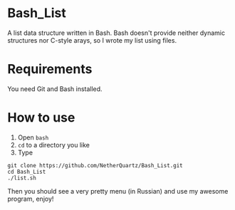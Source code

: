 # Bash_List
A list data structure written in Bash. Bash doesn't provide neither dynamic structures nor C-style arays, so I wrote my list using files.

# Requirements
You need Git and Bash installed.

# How to use
1. Open `bash`
1. `cd` to a directory you like
1. Type
```
git clone https://github.com/NetherQuartz/Bash_List.git
cd Bash_List
./list.sh
```
Then you should see a very pretty menu (in Russian) and use my awesome program, enjoy!
